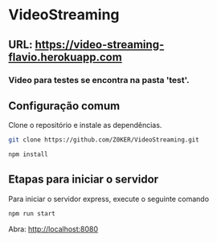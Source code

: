# VideoStreaming
## URL: https://video-streaming-flavio.herokuapp.com
### Video para testes se encontra na pasta 'test'.

## Configuração comum

Clone o repositório e instale as dependências.

```bash
git clone https://github.com/Z0KER/VideoStreaming.git
```

```bash
npm install
```

## Etapas para iniciar o servidor

Para iniciar o servidor express, execute o seguinte comando

```bash
npm run start
```

Abra: [http://localhost:8080](http://localhost:8080)
